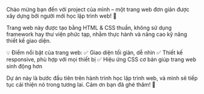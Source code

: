 Chào mừng bạn đến với project của mình – một trang web đơn giản được xây dựng bởi người mới học lập trình web! 🚀

Trang web này được tạo bằng HTML & CSS thuần, không sử dụng framework hay thư viện phức tạp, nhằm thực hành và nâng cao kỹ năng thiết kế giao diện.

💡 Điểm nổi bật của trang web:
✅ Giao diện tối giản, dễ nhìn
✅ Thiết kế responsive, phù hợp với mọi thiết bị
✅ Hiệu ứng CSS cơ bản giúp trang web sinh động hơn

Dự án này là bước đầu tiên trên hành trình học lập trình web, và mình sẽ tiếp tục cải thiện nó trong tương lai. Cảm ơn bạn đã ghé thăm! 💙
